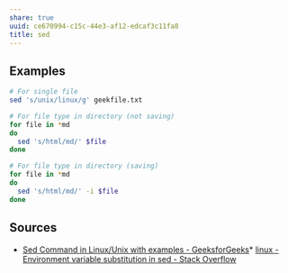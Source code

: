 ```yaml
---
share: true
uuid: ce670994-c15c-44e3-af12-edcaf3c11fa8
title: sed
---
```

## Examples

``` bash
# For single file
sed 's/unix/linux/g' geekfile.txt

# For file type in directory (not saving)
for file in *md
do
  sed 's/html/md/' $file
done

# For file type in directory (saving)
for file in *md
do
  sed 's/html/md/' -i $file
done
```

## Sources

* [Sed Command in Linux/Unix with examples - GeeksforGeeks](https://www.geeksforgeeks.org/sed-command-in-linux-unix-with-examples/)* [linux - Environment variable substitution in sed - Stack Overflow](https://stackoverflow.com/questions/584894/environment-variable-substitution-in-sed)